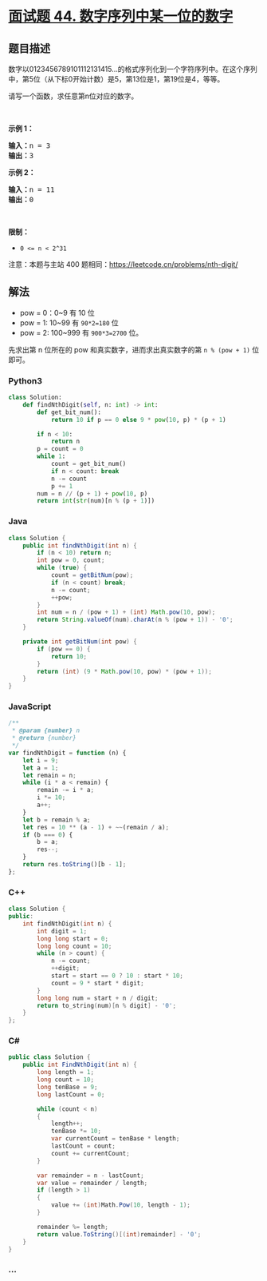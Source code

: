 # [面试题 44. 数字序列中某一位的数字](https://leetcode.cn/problems/shu-zi-xu-lie-zhong-mou-yi-wei-de-shu-zi-lcof/)

## 题目描述

<!-- 这里写题目描述 -->

<p>数字以0123456789101112131415&hellip;的格式序列化到一个字符序列中。在这个序列中，第5位（从下标0开始计数）是5，第13位是1，第19位是4，等等。</p>

<p>请写一个函数，求任意第n位对应的数字。</p>

<p>&nbsp;</p>

<p><strong>示例 1：</strong></p>

<pre><strong>输入：</strong>n = 3
<strong>输出：</strong>3
</pre>

<p><strong>示例 2：</strong></p>

<pre><strong>输入：</strong>n = 11
<strong>输出：</strong>0</pre>

<p>&nbsp;</p>

<p><strong>限制：</strong></p>

<ul>
	<li><code>0 &lt;= n &lt;&nbsp;2^31</code></li>
</ul>

<p>注意：本题与主站 400 题相同：<a href="https://leetcode.cn/problems/nth-digit/">https://leetcode.cn/problems/nth-digit/</a></p>

## 解法

<!-- 这里可写通用的实现逻辑 -->

-   pow = 0：0~9 有 10 位
-   pow = 1: 10~99 有 `90*2=180` 位
-   pow = 2: 100~999 有 `900*3=2700` 位。

先求出第 n 位所在的 pow 和真实数字，进而求出真实数字的第 `n % (pow + 1)` 位即可。

<!-- tabs:start -->

### **Python3**

<!-- 这里可写当前语言的特殊实现逻辑 -->

```python
class Solution:
    def findNthDigit(self, n: int) -> int:
        def get_bit_num():
            return 10 if p == 0 else 9 * pow(10, p) * (p + 1)

        if n < 10:
            return n
        p = count = 0
        while 1:
            count = get_bit_num()
            if n < count: break
            n -= count
            p += 1
        num = n // (p + 1) + pow(10, p)
        return int(str(num)[n % (p + 1)])
```

### **Java**

<!-- 这里可写当前语言的特殊实现逻辑 -->

```java
class Solution {
    public int findNthDigit(int n) {
        if (n < 10) return n;
        int pow = 0, count;
        while (true) {
            count = getBitNum(pow);
            if (n < count) break;
            n -= count;
            ++pow;
        }
        int num = n / (pow + 1) + (int) Math.pow(10, pow);
        return String.valueOf(num).charAt(n % (pow + 1)) - '0';
    }

    private int getBitNum(int pow) {
        if (pow == 0) {
            return 10;
        }
        return (int) (9 * Math.pow(10, pow) * (pow + 1));
    }
}
```

### **JavaScript**

```js
/**
 * @param {number} n
 * @return {number}
 */
var findNthDigit = function (n) {
    let i = 9;
    let a = 1;
    let remain = n;
    while (i * a < remain) {
        remain -= i * a;
        i *= 10;
        a++;
    }
    let b = remain % a;
    let res = 10 ** (a - 1) + ~~(remain / a);
    if (b === 0) {
        b = a;
        res--;
    }
    return res.toString()[b - 1];
};
```

### **C++**

```cpp
class Solution {
public:
    int findNthDigit(int n) {
        int digit = 1;
        long long start = 0;
        long long count = 10;
        while (n > count) {
            n -= count;
            ++digit;
            start = start == 0 ? 10 : start * 10;
            count = 9 * start * digit;
        }
        long long num = start + n / digit;
        return to_string(num)[n % digit] - '0';
    }
};
```

### **C#**

```csharp
public class Solution {
    public int FindNthDigit(int n) {
        long length = 1;
        long count = 10;
        long tenBase = 9;
        long lastCount = 0;

        while (count < n)
        {
            length++;
            tenBase *= 10;
            var currentCount = tenBase * length;
            lastCount = count;
            count += currentCount;
        }

        var remainder = n - lastCount;
        var value = remainder / length;
        if (length > 1)
        {
            value += (int)Math.Pow(10, length - 1);
        }

        remainder %= length;
        return value.ToString()[(int)remainder] - '0';
    }
}

```

### **...**

```

```

<!-- tabs:end -->
